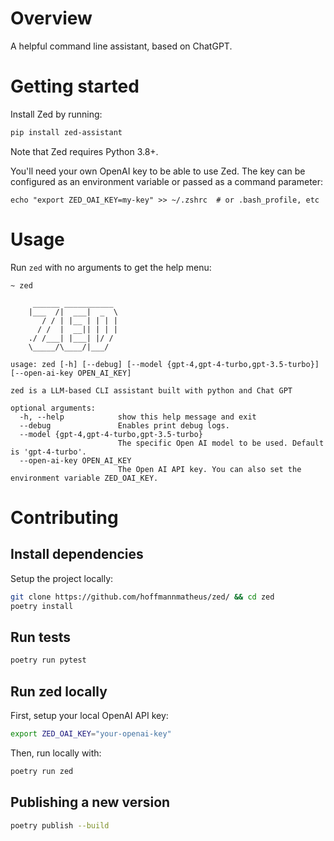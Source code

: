 
# Overview 
A helpful command line assistant, based on ChatGPT.

# Getting started
Install Zed by running: 
```bash
pip install zed-assistant
```
Note that Zed requires Python 3.8+.

You'll need your own OpenAI key to be able to use Zed. The key can be configured as an environment variable or  passed as a command parameter:
```
echo "export ZED_OAI_KEY=my-key" >> ~/.zshrc  # or .bash_profile, etc
```

# Usage
Run `zed` with no arguments to get the help menu:
```
~ zed

     ______ ___________
    |___  /|  ___|  _  \
       / / | |__ | | | |
      / /  |  __|| | | |
    ./ /___| |___| |/ /
    \_____/\____/|___/

usage: zed [-h] [--debug] [--model {gpt-4,gpt-4-turbo,gpt-3.5-turbo}] [--open-ai-key OPEN_AI_KEY]

zed is a LLM-based CLI assistant built with python and Chat GPT

optional arguments:
  -h, --help            show this help message and exit
  --debug               Enables print debug logs.
  --model {gpt-4,gpt-4-turbo,gpt-3.5-turbo}
                        The specific Open AI model to be used. Default is 'gpt-4-turbo'.
  --open-ai-key OPEN_AI_KEY
                        The Open AI API key. You can also set the environment variable ZED_OAI_KEY.
```

# Contributing 
## Install dependencies
Setup the project locally:
```bash
git clone https://github.com/hoffmannmatheus/zed/ && cd zed
poetry install
```

## Run tests
```bash
poetry run pytest
```

## Run zed locally
First, setup your local OpenAI API key: 
```bash
export ZED_OAI_KEY="your-openai-key"
```
Then, run locally with:
```bash
poetry run zed
```

## Publishing a new version
```bash
poetry publish --build
```
